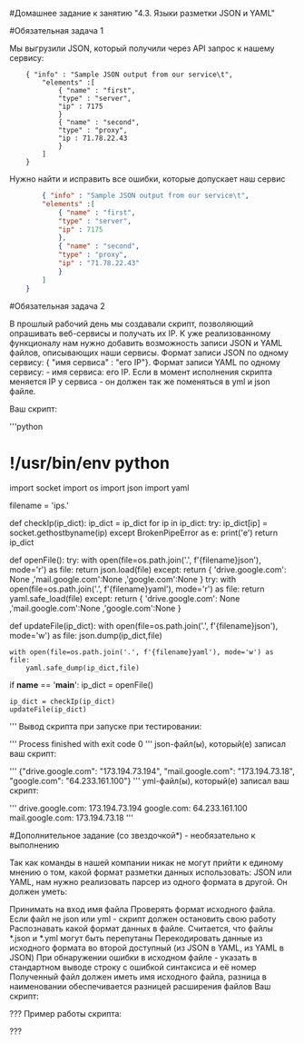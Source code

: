 
#Домашнее задание к занятию "4.3. Языки разметки JSON и YAML"

#Обязательная задача 1

Мы выгрузили JSON, который получили через API запрос к нашему сервису:
```
    { "info" : "Sample JSON output from our service\t",
        "elements" :[
            { "name" : "first",
            "type" : "server",
            "ip" : 7175 
            }
            { "name" : "second",
            "type" : "proxy",
            "ip : 71.78.22.43
            }
        ]
    }
 ```
Нужно найти и исправить все ошибки, которые допускает наш сервис

```json
        { "info" : "Sample JSON output from our service\t",
        "elements" :[
            { "name" : "first",
            "type" : "server",
            "ip" : 7175 
            },
            { "name" : "second",
            "type" : "proxy",
            "ip" : "71.78.22.43"
            }
        ]
    }
```

#Обязательная задача 2

В прошлый рабочий день мы создавали скрипт, позволяющий опрашивать веб-сервисы и получать их IP. К уже реализованному функционалу нам нужно добавить возможность записи JSON и YAML файлов, описывающих наши сервисы. Формат записи JSON по одному сервису: { "имя сервиса" : "его IP"}. Формат записи YAML по одному сервису: - имя сервиса: его IP. Если в момент исполнения скрипта меняется IP у сервиса - он должен так же поменяться в yml и json файле.

Ваш скрипт:

'''python
# !/usr/bin/env python
import socket
import os
import json
import yaml

filename = 'ips.'

def checkIp(ip_dict):
    ip_dict = ip_dict
    for ip in ip_dict:
        try:
            ip_dict[ip] = socket.gethostbyname(ip)
        except BrokenPipeError as e:
            print('e')
    return ip_dict

def openFile():
    try:
        with open(file=os.path.join('.', f'{filename}json'), mode='r') as file:
            return json.load(file)
    except:
        return {
            'drive.google.com': None
            ,'mail.google.com':None
            ,'google.com':None
        }
    try:
        with open(file=os.path.join('.', f'{filename}yaml'), mode='r') as file:
            return yaml.safe_load(file)
    except:
        return {
            'drive.google.com': None
            ,'mail.google.com':None
            ,'google.com':None
        }

def updateFile(ip_dict):
    with open(file=os.path.join('.', f'{filename}json'), mode='w') as file:
        json.dump(ip_dict,file)

    with open(file=os.path.join('.', f'{filename}yaml'), mode='w') as file:
        yaml.safe_dump(ip_dict,file)

if __name__ == '__main__':
    ip_dict = openFile()

    ip_dict = checkIp(ip_dict)
    updateFile(ip_dict)

'''
Вывод скрипта при запуске при тестировании:

'''
Process finished with exit code 0
'''
json-файл(ы), который(е) записал ваш скрипт:

'''
{"drive.google.com": "173.194.73.194", "mail.google.com": "173.194.73.18", "google.com": "64.233.161.100"}
'''
yml-файл(ы), который(е) записал ваш скрипт:

'''
drive.google.com: 173.194.73.194
google.com: 64.233.161.100
mail.google.com: 173.194.73.18
'''

#Дополнительное задание (со звездочкой*) - необязательно к выполнению

Так как команды в нашей компании никак не могут прийти к единому мнению о том, какой формат разметки данных использовать: JSON или YAML, нам нужно реализовать парсер из одного формата в другой. Он должен уметь:

Принимать на вход имя файла
Проверять формат исходного файла. Если файл не json или yml - скрипт должен остановить свою работу
Распознавать какой формат данных в файле. Считается, что файлы *.json и *.yml могут быть перепутаны
Перекодировать данные из исходного формата во второй доступный (из JSON в YAML, из YAML в JSON)
При обнаружении ошибки в исходном файле - указать в стандартном выводе строку с ошибкой синтаксиса и её номер
Полученный файл должен иметь имя исходного файла, разница в наименовании обеспечивается разницей расширения файлов
Ваш скрипт:

???
Пример работы скрипта:

???
